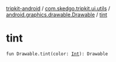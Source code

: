 [tripkit-android](../../index.md) / [com.skedgo.tripkit.ui.utils](../index.md) / [android.graphics.drawable.Drawable](index.md) / [tint](./tint.md)

# tint

`fun Drawable.tint(color: `[`Int`](https://kotlinlang.org/api/latest/jvm/stdlib/kotlin/-int/index.html)`): Drawable`